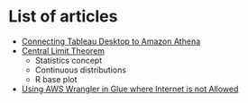 # List of articles
* [Connecting Tableau Desktop to Amazon Athena](tableau_athena.md)
* [Central Limit Theorem](R/central_limit_theorem.md)
  * Statistics concept
  * Continuous distributions 
  * R base plot
* [Using AWS Wrangler in Glue where Internet is not Allowed](awswrangler_glue.md)
